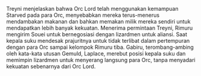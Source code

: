 Treyni menjelaskan bahwa Orc Lord telah menggunakan kemampuan Starved pada para Orc, menyebabkan mereka terus-menerus mendambakan makanan dan bahkan memakan milik mereka sendiri untuk mendapatkan lebih banyak kekuatan. Menerima permintaan Treyni, Rimuru mengirim Souei untuk bernegosiasi dengan lizardmen untuk aliansi. Saat kepala suku mendesak prajuritnya untuk tidak terlibat dalam pertempuran dengan para Orc sampai kelompok Rimuru tiba. Gabiru, terombang-ambing oleh kata-kata utusan Gemuld, Laplace, merebut posisi kepala suku dan memimpin lizardmen untuk menyerang langsung para Orc, tanpa menyadari kekuatan sebenarnya dari Orc Lord.
